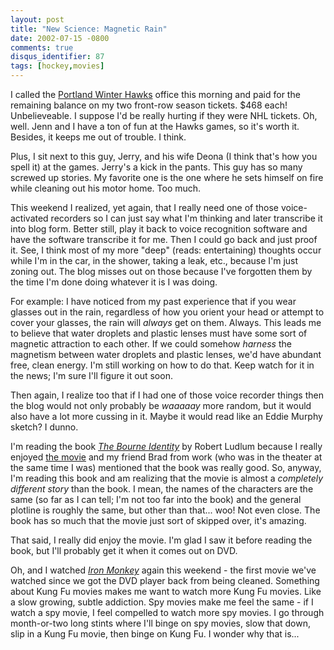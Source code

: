 ```yaml
---
layout: post
title: "New Science: Magnetic Rain"
date: 2002-07-15 -0800
comments: true
disqus_identifier: 87
tags: [hockey,movies]
---
```

I called the [Portland Winter Hawks](http://www.winterhawks.com) office
this morning and paid for the remaining balance on my two front-row
season tickets. $468 each! Unbelieveable. I suppose I'd be really
hurting if they were NHL tickets. Oh, well. Jenn and I have a ton of fun
at the Hawks games, so it's worth it. Besides, it keeps me out of
trouble. I think.

 Plus, I sit next to this guy, Jerry, and his wife Deona (I think that's
how you spell it) at the games. Jerry's a kick in the pants. This guy
has so many screwed up stories. My favorite one is the one where he sets
himself on fire while cleaning out his motor home. Too much.

 This weekend I realized, yet again, that I really need one of those
voice-activated recorders so I can just say what I'm thinking and later
transcribe it into blog form. Better still, play it back to voice
recognition software and have the software transcribe it for me. Then I
could go back and just proof it. See, I think most of my more "deep"
(reads: entertaining) thoughts occur while I'm in the car, in the
shower, taking a leak, etc., because I'm just zoning out. The blog
misses out on those because I've forgotten them by the time I'm done
doing whatever it is I was doing.

 For example: I have noticed from my past experience that if you wear
glasses out in the rain, regardless of how you orient your head or
attempt to cover your glasses, the rain will *always* get on them.
Always. This leads me to believe that water droplets and plastic lenses
must have some sort of magnetic attraction to each other. If we could
somehow *harness* the magnetism between water droplets and plastic
lenses, we'd have abundant free, clean energy. I'm still working on how
to do that. Keep watch for it in the news; I'm sure I'll figure it out
soon.

 Then again, I realize too that if I had one of those voice recorder
things then the blog would not only probably be *waaaaay* more random,
but it would also have a lot more cussing in it. Maybe it would read
like an Eddie Murphy sketch? I dunno.

 I'm reading the book [*The Bourne
Identity*](http://www.amazon.com/exec/obidos/ASIN/0553260111/mhsvortex)
by Robert Ludlum because I really enjoyed [the
movie](http://www.thebourneidentity.com) and my friend Brad from work
(who was in the theater at the same time I was) mentioned that the book
was really good. So, anyway, I'm reading this book and am realizing that
the movie is almost a *completely different story* than the book. I
mean, the names of the characters are the same (so far as I can tell;
I'm not too far into the book) and the general plotline is roughly the
same, but other than that... woo! Not even close. The book has so much
that the movie just sort of skipped over, it's amazing.

 That said, I really did enjoy the movie. I'm glad I saw it before
reading the book, but I'll probably get it when it comes out on DVD.

 Oh, and I watched [*Iron
Monkey*](http://www.amazon.com/exec/obidos/ASIN/B00005V1Y2/mhsvortex)
again this weekend - the first movie we've watched since we got the DVD
player back from being cleaned. Something about Kung Fu movies makes me
want to watch more Kung Fu movies. Like a slow growing, subtle
addiction. Spy movies make me feel the same - if I watch a spy movie, I
feel compelled to watch more spy movies. I go through month-or-two long
stints where I'll binge on spy movies, slow that down, slip in a Kung Fu
movie, then binge on Kung Fu. I wonder why that is...
